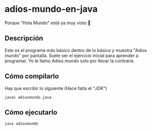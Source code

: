 # adios-mundo-en-java
Porque "Hola Mundo" está ya muy visto :poop:

## Descripción
Este es el programa más básico dentro de lo básico y muestra "Adios mundo" por pantalla. Suele ser el ejercicio inicial para aprender a programar. Yo le llamo Adios mundo solo por llevar la contraria. 

## Cómo compilarlo
Hay que escribir lo siguiente (Hace falta el "*JDK*")

```console
javac adiosmundo.java
```

## Cómo ejecutarlo

```console
java adiosmundo
```